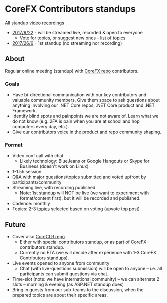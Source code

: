 # CoreFX Contributors standups

All standup [video recordings](https://www.youtube.com/playlist?list=PLRAdsfhKI4OWA9B347EDadCzpw8VrF0M0)

* [2017/9/22](https://github.com/dotnet/corefx-standup/issues/29) - will be streamed live, recorded & open to everyone
    * Vote for topics, or suggest new ones - [list of topics](https://github.com/dotnet/corefx-standup/issues)
* [2017/26/6](Standups/2017-06.md) - 1st standup (no streaming nor recording)

## About

Regular online meeting (standup) with [CoreFX repo](https://github.com/dotnet/corefx) contributors.

### Goals
* Have bi-directional communication with our key contributors and valuable community members. Give them space to ask questions about anything involving our .NET Core repos, .NET Core product and .NET Framework.
* Identify blind spots and painpoints we are not aware of. Learn what we do not know (e.g. 2FA is pain when you are at school and hop computers every day, etc.).
* Give our contributors voice in the product and repo community shaping.

### Format

* Video conf call with chat
    * Likely technology: BlueJeans or Google Hangouts or Skype for Business (doesn't work on Linux)
* 1-1.5h session
* Q&A with major questions/topics submitted and voted upfront by participants/community
* Streaming live, with recording published
    * Note: 1st standup will NOT be live (we want to experiment with format/content first), but it will be recorded and published.
* Cadence: monthly
* Topics: 2-3 [topics](https://github.com/dotnet/corefx-standup/issues) selected based on voting (upvote top post)

## Future

* Cover also [CoreCLR repo](https://github.com/dotnet/coreclr)
    * Either with special contributors standup, or as part of CoreFX contributors standup.
    * Currently no ETA (we will decide after experience with 1-3 CoreFX Contributors standups).
* Live events opened to anyone from community
    * Chat (with live-questions submission) will be open to anyone – i.e. all participants can submit questions via chat.
* Time-slot (note: we have international community) – we can alternate 2 slots – morning & evening (as ASP.NET standup does)
* Bring in guests from our sub-teams to the discussion, when the prepared topics are about their specific areas.
